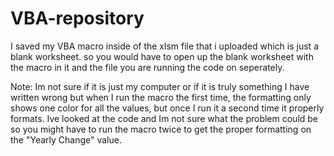# VBA-repository
I saved my VBA macro inside of the xlsm file that i uploaded which is just a blank worksheet. so you would have to open up the blank worksheet with the macro in it and the file you are running the code on seperately.


Note: Im not sure if it is just my computer or if it is truly something I have written wrong but when I run the macro the first time, the formatting only shows one color for all the values, but once I run it a second time it properly formats. Ive looked at the code and Im not sure what the problem could be so you might have to run the macro twice to get the proper formatting on the "Yearly Change" value.

